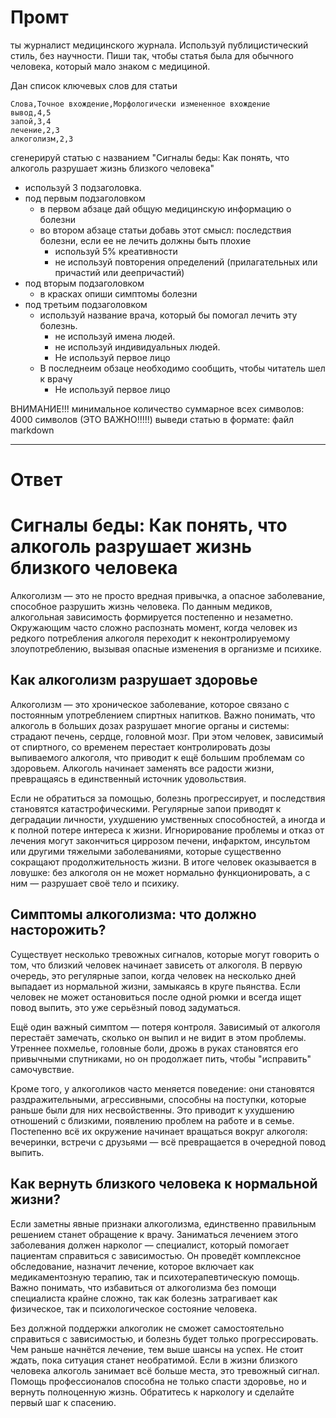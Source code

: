 
# Промт

ты журналист медицинского журнала. Используй публицистический стиль, без научности. Пиши так, чтобы статья была для обычного человека, который мало знаком с медициной.

Дан список ключевых слов для статьи
```
Слова,Точное вхождение,Морфологически измененное вхождение
вывод,4,5 	
запой,3,4 	
лечение,2,3 	
алкоголизм,2,3
```

сгенерируй статью с названием "Сигналы беды: Как понять, что алкоголь разрушает жизнь близкого человека"
- используй 3 подзаголовка.
- под первым подзаголовком
    - в первом абзаце дай общую медицинскую информацию о болезни
    - во втором абзаце  статьи добавь этот смысл: последствия болезни, если ее не лечить должны быть плохие
        - используй 5% креативности
        - не используй повторения определений (прилагательных или причастий или деепричастий)
- под вторым подзаголовком
    - в красках опиши симптомы болезни
- под третьим подзаголовком
    - используй название врача, который бы помогал лечить эту болезнь.
        - не используй имена людей.
        - не используй индивидуальных людей.
        - Не используй первое лицо
    - В последнеим обзаце необходимо сообщить, чтобы читатель шел к врачу
        - Не используй первое лицо


ВНИМАНИЕ!!! минимальное количество суммарное всех символов: 4000 символов (ЭТО ВАЖНО!!!!!)
выведи статью в формате: файл markdown

---

# Ответ


# Сигналы беды: Как понять, что алкоголь разрушает жизнь близкого человека

Алкоголизм — это не просто вредная привычка, а опасное заболевание, способное разрушить жизнь человека. По данным медиков, алкогольная зависимость формируется постепенно и незаметно. Окружающим часто сложно распознать момент, когда человек из редкого потребления алкоголя переходит к неконтролируемому злоупотреблению, вызывая опасные изменения в организме и психике.

## Как алкоголизм разрушает здоровье

Алкоголизм — это хроническое заболевание, которое связано с постоянным употреблением спиртных напитков. Важно понимать, что алкоголь в больших дозах разрушает многие органы и системы: страдают печень, сердце, головной мозг. При этом человек, зависимый от спиртного, со временем перестает контролировать дозы выпиваемого алкоголя, что приводит к ещё большим проблемам со здоровьем. Алкоголь начинает заменять все радости жизни, превращаясь в единственный источник удовольствия.

Если не обратиться за помощью, болезнь прогрессирует, и последствия становятся катастрофическими. Регулярные запои приводят к деградации личности, ухудшению умственных способностей, а иногда и к полной потере интереса к жизни. Игнорирование проблемы и отказ от лечения могут закончиться циррозом печени, инфарктом, инсультом или другими тяжелыми заболеваниями, которые существенно сокращают продолжительность жизни. В итоге человек оказывается в ловушке: без алкоголя он не может нормально функционировать, а с ним — разрушает своё тело и психику.

## Симптомы алкоголизма: что должно насторожить?

Существует несколько тревожных сигналов, которые могут говорить о том, что близкий человек начинает зависеть от алкоголя. В первую очередь, это регулярные запои, когда человек на несколько дней выпадает из нормальной жизни, замыкаясь в круге пьянства. Если человек не может остановиться после одной рюмки и всегда ищет повод выпить, это уже серьёзный повод задуматься.

Ещё один важный симптом — потеря контроля. Зависимый от алкоголя перестаёт замечать, сколько он выпил и не видит в этом проблемы. Утреннее похмелье, головные боли, дрожь в руках становятся его привычными спутниками, но он продолжает пить, чтобы "исправить" самочувствие.

Кроме того, у алкоголиков часто меняется поведение: они становятся раздражительными, агрессивными, способны на поступки, которые раньше были для них несвойственны. Это приводит к ухудшению отношений с близкими, появлению проблем на работе и в семье. Постепенно всё их окружение начинает вращаться вокруг алкоголя: вечеринки, встречи с друзьями — всё превращается в очередной повод выпить.

## Как вернуть близкого человека к нормальной жизни?

Если заметны явные признаки алкоголизма, единственно правильным решением станет обращение к врачу. Заниматься лечением этого заболевания должен нарколог — специалист, который помогает пациентам справиться с зависимостью. Он проведёт комплексное обследование, назначит лечение, которое включает как медикаментозную терапию, так и психотерапевтическую помощь. Важно понимать, что избавиться от алкоголизма без помощи специалиста крайне сложно, так как болезнь затрагивает как физическое, так и психологическое состояние человека.

Без должной поддержки алкоголик не сможет самостоятельно справиться с зависимостью, и болезнь будет только прогрессировать. Чем раньше начнётся лечение, тем выше шансы на успех. Не стоит ждать, пока ситуация станет необратимой. Если в жизни близкого человека алкоголь занимает всё больше места, это тревожный сигнал. Помощь профессионалов способна не только спасти здоровье, но и вернуть полноценную жизнь. Обратитесь к наркологу и сделайте первый шаг к спасению.
